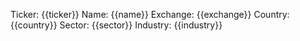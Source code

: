 Ticker: {{ticker}}
Name: {{name}}
Exchange: {{exchange}}
Country: {{country}}
Sector: {{sector}}
Industry: {{industry}}
